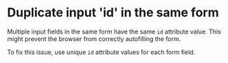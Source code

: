 # Duplicate input 'id' in the same form

Multiple input fields in the same form have the same `id` attribute value. This might prevent the browser from correctly autofilling the form.

To fix this issue, use unique `id` attribute values for each form field.

